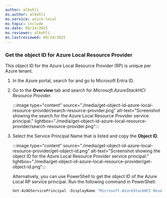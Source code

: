 ```yaml
---
author: alkohli
ms.author: alkohli
ms.service: azure-local
ms.topic: include
ms.date: 09/24/2025
ms.reviewer: alkohli
ms.lastreviewed: 09/24/2025
---
```


### Get the object ID for Azure Local Resource Provider

This object ID for the Azure Local Resource Provider (RP) is unique per Azure tenant.

1. In the Azure portal, search for and go to Microsoft Entra ID.  
1. Go to the **Overview** tab and search for *Microsoft.AzureStackHCI Resource Provider*.

    :::image type="content" source="./media/get-object-id-azure-local-resource-provider/search-resource-provider.png" alt-text="Screenshot showing the search for the Azure Local Resource Provider service principal." lightbox="./media/get-object-id-azure-local-resource-provider/search-resource-provider.png":::

1. Select the Service Principal Name that is listed and copy the **Object ID**.

    :::image type="content" source="./media/get-object-id-azure-local-resource-provider/get-object-id.png" alt-text="Screenshot showing the object ID for the Azure Local Resource Provider service principal." lightbox="./media/get-object-id-azure-local-resource-provider/get-object-id.png":::

    Alternatively, you can use PowerShell to get the object ID of the Azure Local RP service principal. Run the following command in PowerShell:

    ```powershell
    Get-AzADServicePrincipal -DisplayName "Microsoft.AzureStackHCI Resource Provider"
    ```
